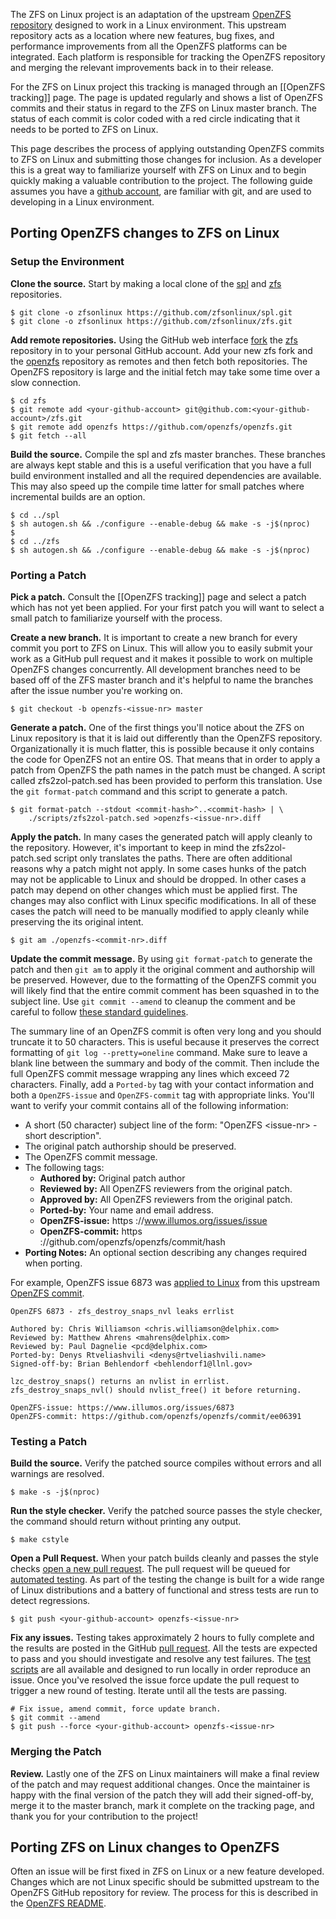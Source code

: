 The ZFS on Linux project is an adaptation of the upstream [OpenZFS repository][openzfs-repo] designed to work in a Linux environment.  This upstream repository acts as a location where new features, bug fixes, and performance improvements from all the OpenZFS platforms can be integrated.  Each platform is responsible for tracking the OpenZFS repository and merging the relevant improvements back in to their release.

For the ZFS on Linux project this tracking is managed through an [[OpenZFS tracking]] page.  The page is updated regularly and shows a list of OpenZFS commits and their status in regard to the ZFS on Linux master branch.  The status of each commit is color coded with a red circle indicating that it needs to be ported to ZFS on Linux.

This page describes the process of applying outstanding OpenZFS commits to ZFS on Linux and submitting those changes for inclusion.  As a developer this is a great way to familiarize yourself with ZFS on Linux and to begin quickly making a valuable contribution to the project.  The following guide assumes you have a [github account][github-account], are familiar with git, and are used to developing in a Linux environment.

## Porting OpenZFS changes to ZFS on Linux

### Setup the Environment

**Clone the source.** Start by making a local clone of the [spl][spl-repo] and [zfs][zfs-repo] repositories.

```
$ git clone -o zfsonlinux https://github.com/zfsonlinux/spl.git
$ git clone -o zfsonlinux https://github.com/zfsonlinux/zfs.git
```

**Add remote repositories.** Using the GitHub web interface [fork][github-fork] the [zfs][zfs-repo] repository in to your personal GitHub account.  Add your new zfs fork and the [openzfs][openzfs-repo] repository as remotes and then fetch both repositories.  The OpenZFS repository is large and the initial fetch may take some time over a slow connection.

```
$ cd zfs 
$ git remote add <your-github-account> git@github.com:<your-github-account>/zfs.git
$ git remote add openzfs https://github.com/openzfs/openzfs.git
$ git fetch --all
```

**Build the source.** Compile the spl and zfs master branches.  These branches are always kept stable and this is a useful verification that you have a full build environment installed and all the required dependencies are available.  This may also speed up the compile time latter for small patches where incremental builds are an option.

```
$ cd ../spl
$ sh autogen.sh && ./configure --enable-debug && make -s -j$(nproc)
$
$ cd ../zfs
$ sh autogen.sh && ./configure --enable-debug && make -s -j$(nproc)
```

### Porting a Patch

**Pick a patch.**  Consult the [[OpenZFS tracking]] page and select a patch which has not yet been applied.  For your first patch you will want to select a small patch to familiarize yourself with the process.

**Create a new branch.**  It is important to create a new branch for every commit you port to ZFS on Linux.  This will allow you to easily submit your work as a GitHub pull request and it makes it possible to work on multiple OpenZFS changes concurrently.  All development branches need to be based off of the ZFS master branch and it's helpful to name the branches after the issue number you're working on.

```
$ git checkout -b openzfs-<issue-nr> master
```

**Generate a patch.**  One of the first things you'll notice about the ZFS on Linux repository is that it is laid out differently than the OpenZFS repository.  Organizationally it is much flatter, this is possible because it only contains the code for OpenZFS not an entire OS.  That means that in order to apply a patch from OpenZFS the path names in the patch must be changed.  A script called zfs2zol-patch.sed has been provided to perform this translation.  Use the `git format-patch` command and this script to generate a patch.

```
$ git format-patch --stdout <commit-hash>^..<commit-hash> | \
    ./scripts/zfs2zol-patch.sed >openzfs-<issue-nr>.diff
```

**Apply the patch.**  In many cases the generated patch will apply cleanly to the repository.  However, it's important to keep in mind the zfs2zol-patch.sed script only translates the paths.  There are often additional reasons why a patch might not apply.  In some cases hunks of the patch may not be applicable to Linux and should be dropped.  In other cases a patch may depend on other changes which must be applied first.  The changes may also conflict with Linux specific modifications.  In all of these cases the patch will need to be manually modified to apply cleanly while preserving the its original intent.

```
$ git am ./openzfs-<commit-nr>.diff
```

**Update the commit message.** By using `git format-patch` to generate the patch and then `git am` to apply it the original comment and authorship will be preserved.  However, due to the formatting of the OpenZFS commit you will likely find that the entire commit comment has been squashed in to the subject line.  Use `git commit --amend` to cleanup the comment and be careful to follow [these standard guidelines][guidelines].

The summary line of an OpenZFS commit is often very long and you should truncate it to 50 characters.  This is useful because it preserves the correct formatting of `git log --pretty=oneline` command.  Make sure to leave a blank line between the summary and body of the commit.  Then include the full OpenZFS commit message wrapping any lines which exceed 72 characters.  Finally, add a `Ported-by` tag with your contact information and both a `OpenZFS-issue` and `OpenZFS-commit` tag with appropriate links.  You'll want to verify your commit contains all of the following information:

  * A short (50 character) subject line of the form: "OpenZFS \<issue-nr\> - short description".
  * The original patch authorship should be preserved.
  * The OpenZFS commit message.
  * The following tags:
    * **Authored by:** Original patch author
    * **Reviewed by:** All OpenZFS reviewers from the original patch.
    * **Approved by:** All OpenZFS reviewers from the original patch.
    * **Ported-by:** Your name and email address.
    * **OpenZFS-issue:** https ://www.illumos.org/issues/issue
    * **OpenZFS-commit:** https ://github.com/openzfs/openzfs/commit/hash
  * **Porting Notes:** An optional section describing any changes required when porting.

For example, OpenZFS issue 6873 was [applied to Linux][zol-6873] from this upstream [OpenZFS commit][openzfs-6873].

```
OpenZFS 6873 - zfs_destroy_snaps_nvl leaks errlist
   
Authored by: Chris Williamson <chris.williamson@delphix.com>
Reviewed by: Matthew Ahrens <mahrens@delphix.com>
Reviewed by: Paul Dagnelie <pcd@delphix.com>
Ported-by: Denys Rtveliashvili <denys@rtveliashvili.name>
Signed-off-by: Brian Behlendorf <behlendorf1@llnl.gov>
    
lzc_destroy_snaps() returns an nvlist in errlist.
zfs_destroy_snaps_nvl() should nvlist_free() it before returning.
    
OpenZFS-issue: https://www.illumos.org/issues/6873
OpenZFS-commit: https://github.com/openzfs/openzfs/commit/ee06391
```

### Testing a Patch

**Build the source.**  Verify the patched source compiles without errors and all warnings are resolved.

```
$ make -s -j$(nproc)
```

**Run the style checker.**  Verify the patched source passes the style checker, the command should return without printing any output.

```
$ make cstyle
```

**Open a Pull Request.**  When your patch builds cleanly and passes the style checks [open a new pull request][github-pr].  The pull request will be queued for [automated testing][buildbot].  As part of the testing the change is built for a wide range of Linux distributions and a battery of functional and stress tests are run to detect regressions.

```
$ git push <your-github-account> openzfs-<issue-nr>
```

**Fix any issues.**  Testing takes approximately 2 hours to fully complete and the results are posted in the GitHub [pull request][openzfs-pr].  All the tests are expected to pass and you should investigate and resolve any test failures.  The [test scripts][buildbot-scripts] are all available and designed to run locally in order reproduce an issue.  Once you've resolved the issue force update the pull request to trigger a new round of testing.  Iterate until all the tests are passing.

```
# Fix issue, amend commit, force update branch.
$ git commit --amend
$ git push --force <your-github-account> openzfs-<issue-nr>
```

### Merging the Patch

**Review.**  Lastly one of the ZFS on Linux maintainers will make a final review of the patch and may request additional changes.  Once the maintainer is happy with the final version of the patch they will add their signed-off-by, merge it to the master branch, mark it complete on the tracking page, and thank you for your contribution to the project!

## Porting ZFS on Linux changes to OpenZFS

Often an issue will be first fixed in ZFS on Linux or a new feature developed.  Changes which are not Linux specific should be submitted upstream to the OpenZFS GitHub repository for review.  The process for this is described in the [OpenZFS README][openzfs-repo].

[github-account]: https://help.github.com/articles/signing-up-for-a-new-github-account/
[github-pr]: https://help.github.com/articles/creating-a-pull-request/
[github-fork]: https://help.github.com/articles/fork-a-repo/
[buildbot]: https://github.com/zfsonlinux/zfs-buildbot/
[buildbot-scripts]: https://github.com/zfsonlinux/zfs-buildbot/tree/master/scripts
[spl-repo]: https://github.com/zfsonlinux/spl
[zfs-repo]: https://github.com/zfsonlinux/zfs
[openzfs-repo]: https://github.com/openzfs/openzfs/
[openzfs-6873]: https://github.com/openzfs/openzfs/commit/ee06391
[zol-6873]: https://github.com/zfsonlinux/zfs/commit/b3744ae
[openzfs-pr]: https://github.com/zfsonlinux/zfs/pull/4594
[guidelines]: http://tbaggery.com/2008/04/19/a-note-about-git-commit-messages.html